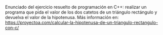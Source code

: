 Enunciado del ejercicio resuelto de programación en C++: realizar un programa que pida el valor de los dos catetos de un triángulo rectángulo y devuelva el valor de la hipotenusa. Más información en: https://proyectoa.com/calcular-la-hipotenusa-de-un-triangulo-rectangulo-con-c/
